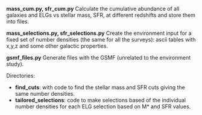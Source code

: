 **mass_cum.py, sfr_cum.py** Calculate the cumulative abundance of all galaxies and ELGs vs stellar mass, SFR, at different redshifts and store them into files.

**mass_selections.py, sfr_selections.py** Create the environment input for a fixed set of number densities (the same for all the surveys): ascii tables with x,y,z and some other galactic properties.

**gsmf_files.py** Generate files with the GSMF (unrelated to the environment study).

Directories:
 * **find_cuts**: with code to find the stellar mass and SFR cuts giving the same number densities.
 * **tailored_selections**: code to make selections based of the individual number densities for each ELG selection based on M* and SFR values.
